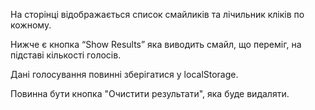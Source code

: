 На сторінці відображається список смайликів та лічильник кліків по кожному.

Нижче є кнопка “Show Results” яка виводить смайл, що переміг, на підставі кількості голосів.

Дані голосування повинні зберігатися у localStorage.

Повинна бути кнопка "Очистити результати", яка буде видаляти.
